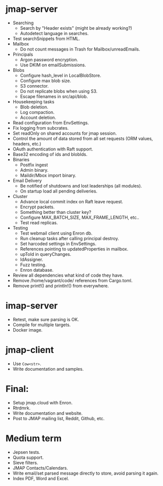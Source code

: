
jmap-server
===
- Searching
  - Search by "Header exists" (might be already working?)
  - Autodetect language in searches.
- Test searchSnippets from HTML.
- Mailbox
  - Do not count messages in Trash for Mailbox/unreadEmails.
- Principals
  - Argon password encryption.
  - Use DKIM on emailSubmissions.
- Blobs
  - Configure hash_level in LocalBlobStore.
  - Configure max blob size.
  - S3 connector.
  - Do not replicate blobs when using S3.
  - Escape filenames in src/api/blob.
- Housekeeping tasks
  - Blob deletion.
  - Log compaction.
  - Account deletion.
- Read configuration from EnvSettings.
- Fix logging from subcrates.
- Set readOnly on shared accounts for jmap session.
- Control the amount of data stored from all set requests (ORM values, headers, etc.)
- OAuth authentication with Raft support.
- Base32 encoding of ids and blobIds.
- Binaries
  - Postfix ingest
  - Admin binary.
  - Maildir/Mbox import binary.
- Email Delivery
  - Be notified of shutdowns and lost leaderships (all modules).
  - On startup load all pending deliveries.
- Cluster
  - Advance local commit index on Raft leave request.
  - Encrypt packets.
  - Something better than cluster key?
  - Configure MAX_BATCH_SIZE, MAX_FRAME_LENGTH, etc..
  - Test read replicas.
- Testing
  - Test webmail client using Enron db.
  - Run cleanup tasks after calling principal destroy.
  - Set harcoded settings in EnvSettings.
  - References pointing to updatedProperties in mailbox.
  - upToId in queryChanges.
  - IdAssigner.
  - Fuzz testing.
  - Enron database.
- Review all dependencies what kind of code they have.
- Remove /home/vagrant/code/ references from Cargo.toml.
- Remove print!() and println!() from everywhere.

imap-server
===
- Retest, make sure parsing is OK.
- Compile for multiple targets.
- Docker image.


jmap-client
===
- Use `Cow<str>`.
- Write documentation and samples.


Final:
===
- Setup jmap.cloud with Enron.
- Rtrdmrk.
- Write documentation and website.
- Post to JMAP mailing list, Reddit, Github, etc.
  
Medium term
===
- Jepsen tests.
- Quota support.
- Sieve filters.
- JMAP Contacts/Calendars.
- Write email/set parsed message directly to store, avoid parsing it again.
- Index PDF, Word and Excel.
